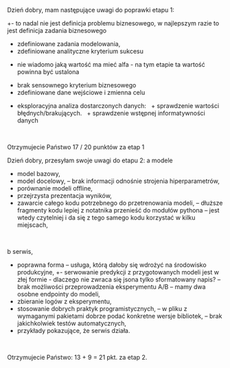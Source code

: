 Dzień dobry, mam następujące uwagi do poprawki etapu 1:

+- to nadal nie jest definicja problemu biznesowego, w najlepszym razie to jest definicja zadania biznesowego
+ zdefiniowane zadania modelowania,
+ zdefiniowane analityczne kryterium sukcesu
- nie wiadomo jaką wartość ma mieć alfa - na tym etapie ta wartość powinna być ustalona
+ brak sensownego kryterium biznesowego
+ zdefiniowane dane wejściowe i zmienna celu
* eksploracyjna analiza dostarczonych danych:
  + sprawdzenie wartości błędnych/brakujących.
  + sprawdzenie wstępnej informatywności danych

 

Otrzymujecie Państwo 17 / 20 punktów za etap 1



Dzień dobry, przesyłam swoje uwagi do etapu 2:
a modele
+ model bazowy,
+ model docelowy,
– brak informacji odnośnie strojenia hiperparametrów,
+ porównanie modeli offline,
+ przejrzysta prezentacja wyników,
+ zawarcie całego kodu potrzebnego do przetrenowania modeli,
– dłuższe fragmenty kodu lepiej z notatnika przenieść do modułów pythona – jest wtedy czytelniej i da się z tego samego kodu korzystać w kilku miejscach,

 

b serwis,
+ poprawna forma – usługa, którą dałoby się wdrożyć na środowisko produkcyjne,
+- serwowanie predykcji z przygotowanych modeli jest w złej formie - dlaczego nie zwraca się jsona tylko sformatowany napis?
– brak możliwości przeprowadzenia eksperymentu A/B – mamy dwa osobne endpointy do modeli,
+ zbieranie logów z eksperymentu,
+ stosowanie dobrych praktyk programistycznych,
– w pliku z wymaganymi pakietami dobrze podać konkretne wersje bibliotek,
– brak jakichkolwiek testów automatycznych,
+ przykłady pokazujące, że serwis działa.

 

Otrzymujecie Państwo: 13 + 9 = 21 pkt. za etap 2.